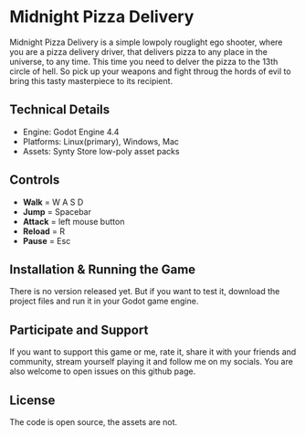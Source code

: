 # Midnight Pizza Delivery

Midnight Pizza Delivery is a simple lowpoly rouglight ego shooter, where you are a pizza delivery driver, that delivers pizza to any place in the universe, to any time. This time you need to delver the pizza to the 13th circle of hell. So pick up your weapons and fight throug the hords of evil to bring this tasty masterpiece to its recipient.


## Technical Details

- Engine: Godot Engine 4.4
- Platforms: Linux(primary), Windows, Mac
- Assets: Synty Store low-poly asset packs 


## Controls

- **Walk** = W A S D
- **Jump** = Spacebar
- **Attack** = left mouse button
- **Reload** = R
- **Pause** = Esc


## Installation & Running the Game

There is no version released yet. But if you want to test it, download the project files and run it in your Godot game engine.


## Participate and Support

If you want to support this game or me, rate it, share it with your friends and community, stream yourself playing it and follow me on my socials. 
You are also welcome to open issues on this github page.


## License

The code is open source, the assets are not. 

